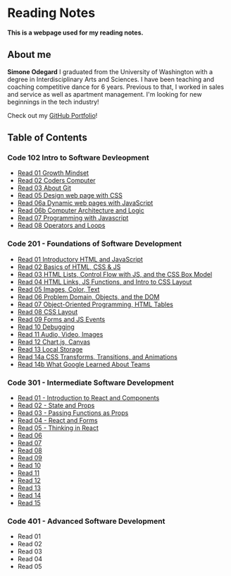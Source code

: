 # Reading Notes
**This is a webpage used for my reading notes.**

## About me
**Simone Odegard** I graduated from the University of Washington with a degree in Interdisciplinary Arts and Sciences. I have been teaching and coaching competitive dance for 6 years. Previous to that, I worked in sales and service as well as apartment management. I'm looking for new beginnings in the tech industry!

Check out my [GitHub Portfolio](https://github.com/SimoneOdegard)!

## Table of Contents

### Code 102 Intro to Software Devleopment
- [Read 01 Growth Mindset](code102/class01.md)
- [Read 02 Coders Computer](code102/class02.md)
- [Read 03 About Git](code102/class03.md)
- [Read 05 Design web page with CSS](code102/class05.md)
- [Read 06a Dynamic web pages with JavaScript](code102/class06.md)
- [Read 06b Computer Architecture and Logic](code102/class06b.md)
- [Read 07 Programming with Javascript](code102/class07.md)
- [Read 08 Operators and Loops](code102/class08.md)

### Code 201 - Foundations of Software Development
- [Read 01 Introductory HTML and JavaScript](code201/class-01.md)
- [Read 02 Basics of HTML, CSS & JS](code201/class-02.md)
- [Read 03 HTML Lists, Control Flow with JS, and the CSS Box Model](code201/class-03.md)
- [Read 04 HTML Links, JS Functions, and Intro to CSS Layout](code201/class-04.md)
- [Read 05 Images, Color, Text](code201/class-05.md)
- [Read 06 Problem Domain, Objects, and the DOM](code201/class-06.md)
- [Read 07 Object-Oriented Programming, HTML Tables](code201/class-07.md)
- [Read 08 CSS Layout](code201/class-08.md)
- [Read 09 Forms and JS Events](code201/class-09.md)
- [Read 10 Debugging](code201/class-10.md)
- [Read 11 Audio, Video, Images](code201/class-11.md)
- [Read 12 Chart.js, Canvas](code201/class-12.md)
- [Read 13 Local Storage](code201/class-13.md)
- [Read 14a CSS Transforms, Transitions, and Animations](code201/class-14a.md)
- [Read 14b What Google Learned About Teams](code201/class-14b.md)

### Code 301 - Intermediate Software Development
- [Read 01 - Introduction to React and Components](code301/read01.md)
- [Read 02 - State and Props](code301/read02.md)
- [Read 03 - Passing Functions as Props](code301/read03.md)
- [Read 04 - React and Forms](code301/read04.md)
- [Read 05 - Thinking in React](code301/read05.md)
- [Read 06](code301/read06.md)
- [Read 07](code301/read07.md)
- [Read 08](code301/read08.md)
- [Read 09](code301/read09.md)
- [Read 10](code301/read10.md)
- [Read 11](code301/read11.md)
- [Read 12](code301/read12.md)
- [Read 13](code301/read13.md)
- [Read 14](code301/read14.md)
- [Read 15](code301/read15.md)

### Code 401 - Advanced Software Development
- Read 01
- Read 02
- Read 03
- Read 04
- Read 05